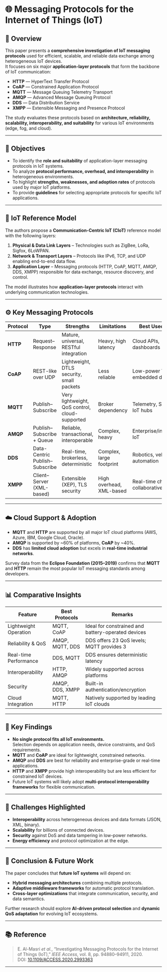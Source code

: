 # 🌐 Messaging Protocols for the Internet of Things (IoT)


## 📘 Overview

This paper presents a **comprehensive investigation of IoT messaging protocols** used for efficient, scalable, and reliable data exchange among heterogeneous IoT devices.  
It focuses on six major **application-layer protocols** that form the backbone of IoT communication:

- **HTTP** — HyperText Transfer Protocol  
- **CoAP** — Constrained Application Protocol  
- **MQTT** — Message Queuing Telemetry Transport  
- **AMQP** — Advanced Message Queuing Protocol  
- **DDS** — Data Distribution Service  
- **XMPP** — Extensible Messaging and Presence Protocol  

The study evaluates these protocols based on **architecture, reliability, scalability, interoperability, and suitability** for various IoT environments (edge, fog, and cloud).

---

## 🧭 Objectives

- To identify the **role and suitability** of application-layer messaging protocols in IoT systems.  
- To analyze **protocol performance, overhead, and interoperability** in heterogeneous environments.  
- To highlight **strengths, weaknesses, and adoption rates** of protocols used by major IoT platforms.  
- To provide **guidelines** for selecting appropriate protocols for specific IoT applications.

---

## 🧩 IoT Reference Model

The authors propose a **Communication-Centric IoT (CIoT)** reference model with the following layers:

1. **Physical & Data Link Layers** – Technologies such as ZigBee, LoRa, Sigfox, 6LoWPAN.  
2. **Network & Transport Layers** – Protocols like IPv6, TCP, and UDP enabling end-to-end data flow.  
3. **Application Layer** – Messaging protocols (HTTP, CoAP, MQTT, AMQP, DDS, XMPP) responsible for data exchange, resource discovery, and control.

The model illustrates how **application-layer protocols** interact with underlying communication technologies.

---

## ⚙️ Key Messaging Protocols

| **Protocol** | **Type** | **Strengths** | **Limitations** | **Best Used For** |
|---------------|-----------|----------------|------------------|-------------------|
| **HTTP** | Request–Response | Mature, universal, RESTful integration | Heavy, high latency | Cloud APIs, dashboards |
| **CoAP** | REST-like over UDP | Lightweight, DTLS security, small packets | Less reliable | Low-power WSNs, embedded devices |
| **MQTT** | Publish–Subscribe | Very lightweight, QoS control, cloud-supported | Broker dependency | Telemetry, SCADA, IoT hubs |
| **AMQP** | Publish–Subscribe + Queue | Reliable, transactional, interoperable | Complex, heavy | Enterprise/industrial IoT |
| **DDS** | Data-Centric Publish–Subscribe | Real-time, brokerless, deterministic | Complex, large footprint | Robotics, vehicles, automation |
| **XMPP** | Client–Server (XML-based) | Extensible (XEP), TLS security | High overhead, XML-based | Real-time chat, collaborative IoT |

---

## ☁️ Cloud Support & Adoption

- **MQTT** and **HTTP** are supported by all major IoT cloud platforms (AWS, Azure, IBM, Google Cloud, Oracle).  
- **AMQP** is supported by ~60% of platforms, **CoAP** by ~40%.  
- **DDS** has **limited cloud adoption** but excels in **real-time industrial networks**.

Survey data from the **Eclipse Foundation (2015–2019)** confirms that **MQTT** and **HTTP** remain the most popular IoT messaging standards among developers.

---

## 📊 Comparative Insights

| **Feature** | **Best Protocols** | **Remarks** |
|--------------|--------------------|--------------|
| Lightweight Operation | MQTT, CoAP | Ideal for constrained and battery-operated devices |
| Reliability & QoS | AMQP, MQTT, DDS | DDS offers 23 QoS levels; MQTT provides 3 |
| Real-time Performance | DDS, MQTT | DDS ensures deterministic latency |
| Interoperability | HTTP, AMQP | Widely supported across platforms |
| Security | AMQP, DDS, XMPP | Built-in authentication/encryption |
| Cloud Integration | MQTT, HTTP | Natively supported by leading IoT clouds |

---

## 🧠 Key Findings

- **No single protocol fits all IoT environments.**  
  Selection depends on application needs, device constraints, and QoS requirements.  
- **MQTT** and **CoAP** are ideal for lightweight, constrained networks.  
- **AMQP** and **DDS** are best for reliability and enterprise-grade or real-time applications.  
- **HTTP** and **XMPP** provide high interoperability but are less efficient for constrained IoT devices.  
- Future IoT systems will likely adopt **multi-protocol interoperability frameworks** for flexible communication.

---

## 🔐 Challenges Highlighted

- **Interoperability** across heterogeneous devices and data formats (JSON, XML, binary).  
- **Scalability** for billions of connected devices.  
- **Security** against DoS and data tampering in low-power networks.  
- **Energy efficiency** and protocol optimization at the edge.  

---

## 🚀 Conclusion & Future Work

The paper concludes that **future IoT systems** will depend on:
- **Hybrid messaging architectures** combining multiple protocols.  
- **Adaptive middleware frameworks** for automatic protocol translation.  
- **Cross-layer optimizations** that integrate communication, security, and data semantics.

Further research should explore **AI-driven protocol selection** and **dynamic QoS adaptation** for evolving IoT ecosystems.

---

## 📚 Reference

> E. Al-Masri *et al.*, “Investigating Messaging Protocols for the Internet of Things (IoT),” *IEEE Access*, vol. 8, pp. 94880–94911, 2020.  
> DOI: [10.1109/ACCESS.2020.2993363](https://doi.org/10.1109/ACCESS.2020.2993363)

---


